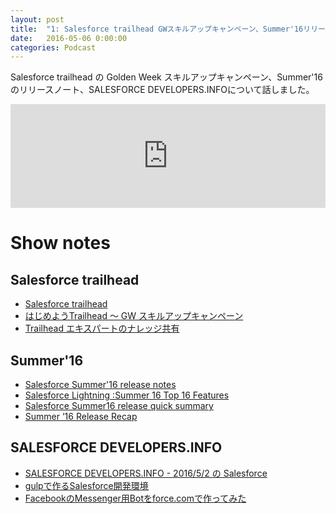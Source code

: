 ```yaml
---
layout: post
title:  "1: Salesforce trailhead GWスキルアップキャンペーン、Summer'16リリースノートについてなど"
date:   2016-05-06 0:00:00
categories: Podcast
---
```


Salesforce trailhead の Golden Week スキルアップキャンペーン、Summer'16 のリリースノート、SALESFORCE DEVELOPERS.INFOについて話しました。

<iframe width="100%" height="166" scrolling="no" frameborder="no" src="https://w.soundcloud.com/player/?url=https%3A//api.soundcloud.com/tracks/262778564&amp;color=ff5500&amp;auto_play=false&amp;hide_related=false&amp;show_comments=true&amp;show_user=true&amp;show_reposts=false"></iframe>

# Show notes

## Salesforce trailhead

- [Salesforce trailhead](https://developer.salesforce.com/trailhead/ja)
- [はじめようTrailhead 〜 GW スキルアップキャンペーン](http://blogjp.sforce.com/2016/04/trailhead-gw-7223.html)
- [Trailhead エキスパートのナレッジ共有](http://blogjp.sforce.com/2016/04/trailhead-ff18.html)

## Summer'16

- [Salesforce Summer'16 release notes](https://releasenotes.docs.salesforce.com/en-us/summer16/release-notes/salesforce_release_notes.htm)
- [Salesforce Lightning :Summer 16 Top 16 Features](https://pritamshekhawat.wordpress.com/2016/04/23/salesforce-lightning-summer-16-top-16-features/)
- [Salesforce Summer16 release quick summary](https://automationchampion.com/2016/04/23/salesforce-summer16-release-quick-summary/)
- [Summer ’16 Release Recap](https://adamtoarchitect.com/2016/05/03/summer-16-release-recap/)

## SALESFORCE DEVELOPERS.INFO

- [SALESFORCE DEVELOPERS.INFO - 2016/5/2 の Salesforce](http://zaki-yama.github.io/salesforce-developers.info/2016-05-02.html)
- [gulpで作るSalesforce開発環境](http://qiita.com/mino0123/items/4c5d641c9f25a2875368)
- [FacebookのMessenger用Botをforce.comで作ってみた](http://freedom-man.com/blog/facebook-bot-force/)
